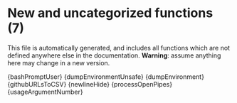 # New and uncategorized functions (7)

This file is automatically generated, and includes all functions which are not defined anywhere else in the documentation. **Warning**: assume anything here may change in a new version.

{bashPromptUser}
{dumpEnvironmentUnsafe}
{dumpEnvironment}
{githubURLsToCSV}
{newlineHide}
{processOpenPipes}
{usageArgumentNumber}
